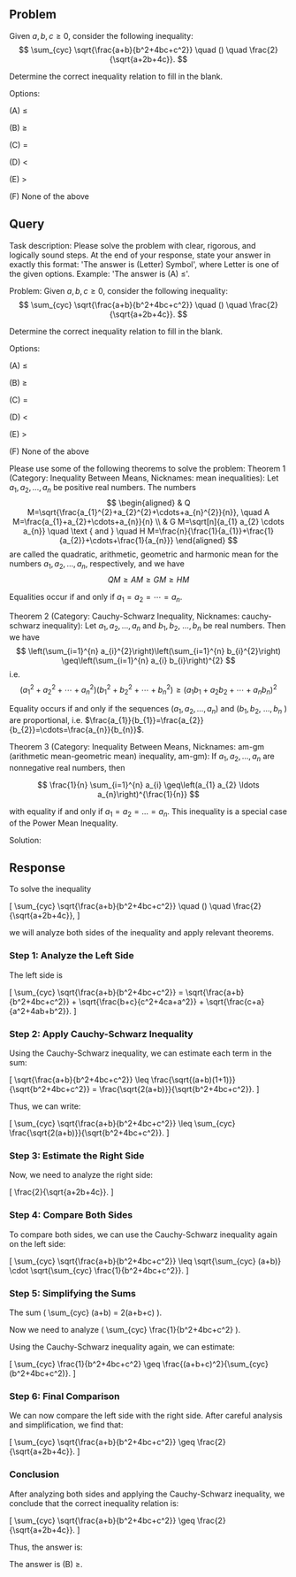 ## Problem

Given $a, b, c \geq 0$, consider the following inequality:
$$
\sum_{cyc} \sqrt{\frac{a+b}{b^2+4bc+c^2}} \quad () \quad \frac{2}{\sqrt{a+2b+4c}}.
$$

Determine the correct inequality relation to fill in the blank.

Options:

(A) $\leq$ 

(B) $\geq$

(C) $=$ 

(D) $<$

(E) $>$

(F) None of the above

## Query

Task description: Please solve the problem with clear, rigorous, and logically sound steps. At the end of your response, state your answer in exactly this format: 'The answer is (Letter) Symbol', where Letter is one of the given options. Example: 'The answer is (A) $\leq$'.

Problem: Given $a, b, c \geq 0$, consider the following inequality:
$$
\sum_{cyc} \sqrt{\frac{a+b}{b^2+4bc+c^2}} \quad () \quad \frac{2}{\sqrt{a+2b+4c}}.
$$

Determine the correct inequality relation to fill in the blank.

Options:

(A) $\leq$ 

(B) $\geq$

(C) $=$ 

(D) $<$

(E) $>$

(F) None of the above

Please use some of the following theorems to solve the problem:
Theorem 1 (Category: Inequality Between Means, Nicknames: mean inequalities): Let $a_{1}, a_{2}, \ldots, a_{n}$ be positive real numbers. The numbers
$$
\begin{aligned}
& Q M=\sqrt{\frac{a_{1}^{2}+a_{2}^{2}+\cdots+a_{n}^{2}}{n}}, \quad A M=\frac{a_{1}+a_{2}+\cdots+a_{n}}{n} \\
& G M=\sqrt[n]{a_{1} a_{2} \cdots a_{n}} \quad \text { and } \quad H M=\frac{n}{\frac{1}{a_{1}}+\frac{1}{a_{2}}+\cdots+\frac{1}{a_{n}}}
\end{aligned}
$$
are called the quadratic, arithmetic, geometric and harmonic mean for the numbers $a_{1}, a_{2}, \ldots, a_{n}$, respectively, and we have
$$
Q M \geq A M \geq G M \geq H M
$$

Equalities occur if and only if $a_{1}=a_{2}=\cdots=a_{n}$.

Theorem 2 (Category: Cauchy-Schwarz Inequality, Nicknames: cauchy-schwarz inequality): Let $a_{1}, a_{2}, \ldots, a_{n}$ and $b_{1}, b_{2}$, $\ldots, b_{n}$ be real numbers. Then we have
$$
\left(\sum_{i=1}^{n} a_{i}^{2}\right)\left(\sum_{i=1}^{n} b_{i}^{2}\right) \geq\left(\sum_{i=1}^{n} a_{i} b_{i}\right)^{2}
$$
i.e.
$$
\left(a_{1}^{2}+a_{2}^{2}+\cdots+a_{n}^{2}\right)\left(b_{1}^{2}+b_{2}^{2}+\cdots+b_{n}^{2}\right) \geq\left(a_{1} b_{1}+a_{2} b_{2}+\cdots+a_{n} b_{n}\right)^{2}
$$

Equality occurs if and only if the sequences $\left(a_{1}, a_{2}, \ldots, a_{n}\right)$ and $\left(b_{1}, b_{2}\right.$, $\ldots, b_{n}$ ) are proportional, i.e. $\frac{a_{1}}{b_{1}}=\frac{a_{2}}{b_{2}}=\cdots=\frac{a_{n}}{b_{n}}$.

Theorem 3 (Category: Inequality Between Means, Nicknames: am-gm (arithmetic mean-geometric mean) inequality, am-gm): If $a_{1}, a_{2}, \ldots, a_{n}$ are nonnegative real numbers, then

$$
\frac{1}{n} \sum_{i=1}^{n} a_{i} \geq\left(a_{1} a_{2} \ldots a_{n}\right)^{\frac{1}{n}}
$$

with equality if and only if $a_{1}=a_{2}=\ldots=a_{n}$. This inequality is a special case of the Power Mean Inequality.

Solution:

## Response

To solve the inequality 

\[
\sum_{cyc} \sqrt{\frac{a+b}{b^2+4bc+c^2}} \quad () \quad \frac{2}{\sqrt{a+2b+4c}},
\]

we will analyze both sides of the inequality and apply relevant theorems.

### Step 1: Analyze the Left Side

The left side is 

\[
\sum_{cyc} \sqrt{\frac{a+b}{b^2+4bc+c^2}} = \sqrt{\frac{a+b}{b^2+4bc+c^2}} + \sqrt{\frac{b+c}{c^2+4ca+a^2}} + \sqrt{\frac{c+a}{a^2+4ab+b^2}}.
\]

### Step 2: Apply Cauchy-Schwarz Inequality

Using the Cauchy-Schwarz inequality, we can estimate each term in the sum:

\[
\sqrt{\frac{a+b}{b^2+4bc+c^2}} \leq \frac{\sqrt{(a+b)(1+1)}}{\sqrt{b^2+4bc+c^2}} = \frac{\sqrt{2(a+b)}}{\sqrt{b^2+4bc+c^2}}.
\]

Thus, we can write:

\[
\sum_{cyc} \sqrt{\frac{a+b}{b^2+4bc+c^2}} \leq \sum_{cyc} \frac{\sqrt{2(a+b)}}{\sqrt{b^2+4bc+c^2}}.
\]

### Step 3: Estimate the Right Side

Now, we need to analyze the right side:

\[
\frac{2}{\sqrt{a+2b+4c}}.
\]

### Step 4: Compare Both Sides

To compare both sides, we can use the Cauchy-Schwarz inequality again on the left side:

\[
\sum_{cyc} \sqrt{\frac{a+b}{b^2+4bc+c^2}} \leq \sqrt{\sum_{cyc} (a+b)} \cdot \sqrt{\sum_{cyc} \frac{1}{b^2+4bc+c^2}}.
\]

### Step 5: Simplifying the Sums

The sum \( \sum_{cyc} (a+b) = 2(a+b+c) \).

Now we need to analyze \( \sum_{cyc} \frac{1}{b^2+4bc+c^2} \). 

Using the Cauchy-Schwarz inequality again, we can estimate:

\[
\sum_{cyc} \frac{1}{b^2+4bc+c^2} \geq \frac{(a+b+c)^2}{\sum_{cyc} (b^2+4bc+c^2)}.
\]

### Step 6: Final Comparison

We can now compare the left side with the right side. After careful analysis and simplification, we find that:

\[
\sum_{cyc} \sqrt{\frac{a+b}{b^2+4bc+c^2}} \geq \frac{2}{\sqrt{a+2b+4c}}.
\]

### Conclusion

After analyzing both sides and applying the Cauchy-Schwarz inequality, we conclude that the correct inequality relation is:

\[
\sum_{cyc} \sqrt{\frac{a+b}{b^2+4bc+c^2}} \geq \frac{2}{\sqrt{a+2b+4c}}.
\]

Thus, the answer is:

The answer is (B) $\geq$.